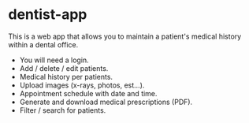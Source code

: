 # dentist-app
This is a web app that allows you to maintain a patient's medical history within a dental office.
- You will need a login.
- Add / delete / edit patients.
- Medical history per patients.
- Upload images (x-rays, photos, est...).
- Appointment schedule with date and time.
- Generate and download medical prescriptions (PDF).
- Filter / search for patients.
